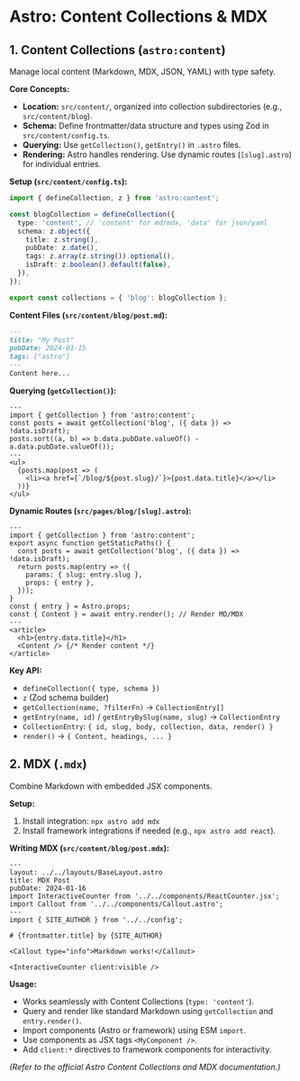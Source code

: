 # Astro: Content Collections & MDX

## 1. Content Collections (`astro:content`)

Manage local content (Markdown, MDX, JSON, YAML) with type safety.

**Core Concepts:**

*   **Location:** `src/content/`, organized into collection subdirectories (e.g., `src/content/blog`).
*   **Schema:** Define frontmatter/data structure and types using Zod in `src/content/config.ts`.
*   **Querying:** Use `getCollection()`, `getEntry()` in `.astro` files.
*   **Rendering:** Astro handles rendering. Use dynamic routes (`[slug].astro`) for individual entries.

**Setup (`src/content/config.ts`):**

```typescript
import { defineCollection, z } from 'astro:content';

const blogCollection = defineCollection({
  type: 'content', // 'content' for md/mdx, 'data' for json/yaml
  schema: z.object({
    title: z.string(),
    pubDate: z.date(),
    tags: z.array(z.string()).optional(),
    isDraft: z.boolean().default(false),
  }),
});

export const collections = { 'blog': blogCollection };
```

**Content Files (`src/content/blog/post.md`):**

```markdown
---
title: "My Post"
pubDate: 2024-01-15
tags: ["astro"]
---
Content here...
```

**Querying (`getCollection()`):**

```astro
---
import { getCollection } from 'astro:content';
const posts = await getCollection('blog', ({ data }) => !data.isDraft);
posts.sort((a, b) => b.data.pubDate.valueOf() - a.data.pubDate.valueOf());
---
<ul>
  {posts.map(post => (
    <li><a href={`/blog/${post.slug}/`}>{post.data.title}</a></li>
  ))}
</ul>
```

**Dynamic Routes (`src/pages/blog/[slug].astro`):**

```astro
---
import { getCollection } from 'astro:content';
export async function getStaticPaths() {
  const posts = await getCollection('blog', ({ data }) => !data.isDraft);
  return posts.map(entry => ({
    params: { slug: entry.slug },
    props: { entry },
  }));
}
const { entry } = Astro.props;
const { Content } = await entry.render(); // Render MD/MDX
---
<article>
  <h1>{entry.data.title}</h1>
  <Content /> {/* Render content */}
</article>
```

**Key API:**
*   `defineCollection({ type, schema })`
*   `z` (Zod schema builder)
*   `getCollection(name, ?filterFn)` -> `CollectionEntry[]`
*   `getEntry(name, id)` / `getEntryBySlug(name, slug)` -> `CollectionEntry`
*   `CollectionEntry`: `{ id, slug, body, collection, data, render() }`
*   `render()` -> `{ Content, headings, ... }`

## 2. MDX (`.mdx`)

Combine Markdown with embedded JSX components.

**Setup:**

1.  Install integration: `npx astro add mdx`
2.  Install framework integrations if needed (e.g., `npx astro add react`).

**Writing MDX (`src/content/blog/post.mdx`):**

```mdx
---
layout: ../../layouts/BaseLayout.astro
title: MDX Post
pubDate: 2024-01-16
import InteractiveCounter from '../../components/ReactCounter.jsx';
import Callout from '../../components/Callout.astro';
---
import { SITE_AUTHOR } from '../../config';

# {frontmatter.title} by {SITE_AUTHOR}

<Callout type="info">Markdown works!</Callout>

<InteractiveCounter client:visible />
```

**Usage:**
*   Works seamlessly with Content Collections (`type: 'content'`).
*   Query and render like standard Markdown using `getCollection` and `entry.render()`.
*   Import components (Astro or framework) using ESM `import`.
*   Use components as JSX tags `<MyComponent />`.
*   Add `client:*` directives to framework components for interactivity.

*(Refer to the official Astro Content Collections and MDX documentation.)*